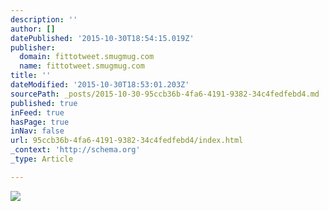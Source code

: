 ```yaml
---
description: ''
author: []
datePublished: '2015-10-30T18:54:15.019Z'
publisher:
  domain: fittotweet.smugmug.com
  name: fittotweet.smugmug.com
title: ''
dateModified: '2015-10-30T18:53:01.203Z'
sourcePath: _posts/2015-10-30-95ccb36b-4fa6-4191-9382-34c4fedfebd4.md
published: true
inFeed: true
hasPage: true
inNav: false
url: 95ccb36b-4fa6-4191-9382-34c4fedfebd4/index.html
_context: 'http://schema.org'
_type: Article

---
```

![](https://fittotweet.smugmug.com/photos/i-QrW67F6/0/3086x2451/i-QrW67F6-3086x2451.jpg)